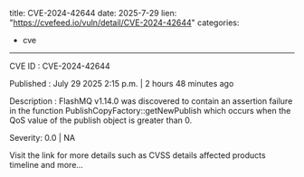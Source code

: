  
title: CVE-2024-42644
date: 2025-7-29
lien: "https://cvefeed.io/vuln/detail/CVE-2024-42644"
categories:
  - cve
---

CVE ID : CVE-2024-42644

Published :  July 29
2025
2:15 p.m. | 2 hours
48 minutes ago

Description : FlashMQ v1.14.0 was discovered to contain an assertion failure in the function PublishCopyFactory::getNewPublish
which occurs when the QoS value of the publish object is greater than 0.

Severity: 0.0 | NA

Visit the link for more details
such as CVSS details
affected products
timeline
and more...
